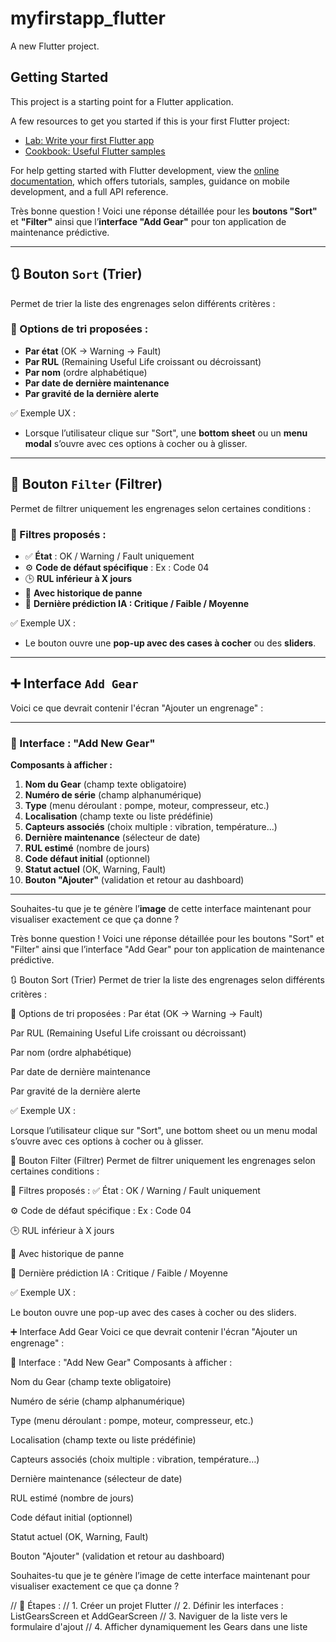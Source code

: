 # myfirstapp_flutter

A new Flutter project.

## Getting Started

This project is a starting point for a Flutter application.

A few resources to get you started if this is your first Flutter project:

- [Lab: Write your first Flutter app](https://docs.flutter.dev/get-started/codelab)
- [Cookbook: Useful Flutter samples](https://docs.flutter.dev/cookbook)

For help getting started with Flutter development, view the
[online documentation](https://docs.flutter.dev/), which offers tutorials,
samples, guidance on mobile development, and a full API reference.


Très bonne question ! Voici une réponse détaillée pour les **boutons "Sort"** et **"Filter"** ainsi que l’**interface "Add Gear"** pour ton application de maintenance prédictive.

---

## 🔃 **Bouton `Sort`** (Trier)

Permet de trier la liste des engrenages selon différents critères :

### 🔽 Options de tri proposées :

* **Par état** (OK → Warning → Fault)
* **Par RUL** (Remaining Useful Life croissant ou décroissant)
* **Par nom** (ordre alphabétique)
* **Par date de dernière maintenance**
* **Par gravité de la dernière alerte**

✅ Exemple UX :

* Lorsque l’utilisateur clique sur "Sort", une **bottom sheet** ou un **menu modal** s’ouvre avec ces options à cocher ou à glisser.

---

## 🧪 **Bouton `Filter`** (Filtrer)

Permet de filtrer uniquement les engrenages selon certaines conditions :

### 🧰 Filtres proposés :

* ✅ **État** : OK / Warning / Fault uniquement
* ⚙️ **Code de défaut spécifique** : Ex : Code 04
* 🕒 **RUL inférieur à X jours**
* 📅 **Avec historique de panne**
* 🧠 **Dernière prédiction IA : Critique / Faible / Moyenne**

✅ Exemple UX :

* Le bouton ouvre une **pop-up avec des cases à cocher** ou des **sliders**.

---

## ➕ Interface `Add Gear`

Voici ce que devrait contenir l'écran "Ajouter un engrenage" :

---

### 📱 Interface : **"Add New Gear"**

**Composants à afficher :**

1. **Nom du Gear** (champ texte obligatoire)
2. **Numéro de série** (champ alphanumérique)
3. **Type** (menu déroulant : pompe, moteur, compresseur, etc.)
4. **Localisation** (champ texte ou liste prédéfinie)
5. **Capteurs associés** (choix multiple : vibration, température…)
6. **Dernière maintenance** (sélecteur de date)
7. **RUL estimé** (nombre de jours)
8. **Code défaut initial** (optionnel)
9. **Statut actuel** (OK, Warning, Fault)
10. **Bouton "Ajouter"** (validation et retour au dashboard)

---

Souhaites-tu que je te génère l’**image** de cette interface maintenant pour visualiser exactement ce que ça donne ?

Très bonne question ! Voici une réponse détaillée pour les boutons "Sort" et "Filter" ainsi que l’interface "Add Gear" pour ton application de maintenance prédictive.

🔃 Bouton Sort (Trier)
Permet de trier la liste des engrenages selon différents critères :

🔽 Options de tri proposées :
Par état (OK → Warning → Fault)

Par RUL (Remaining Useful Life croissant ou décroissant)

Par nom (ordre alphabétique)

Par date de dernière maintenance

Par gravité de la dernière alerte

✅ Exemple UX :

Lorsque l’utilisateur clique sur "Sort", une bottom sheet ou un menu modal s’ouvre avec ces options à cocher ou à glisser.

🧪 Bouton Filter (Filtrer)
Permet de filtrer uniquement les engrenages selon certaines conditions :

🧰 Filtres proposés :
✅ État : OK / Warning / Fault uniquement

⚙️ Code de défaut spécifique : Ex : Code 04

🕒 RUL inférieur à X jours

📅 Avec historique de panne

🧠 Dernière prédiction IA : Critique / Faible / Moyenne

✅ Exemple UX :

Le bouton ouvre une pop-up avec des cases à cocher ou des sliders.

➕ Interface Add Gear
Voici ce que devrait contenir l'écran "Ajouter un engrenage" :

📱 Interface : "Add New Gear"
Composants à afficher :

Nom du Gear (champ texte obligatoire)

Numéro de série (champ alphanumérique)

Type (menu déroulant : pompe, moteur, compresseur, etc.)

Localisation (champ texte ou liste prédéfinie)

Capteurs associés (choix multiple : vibration, température…)

Dernière maintenance (sélecteur de date)

RUL estimé (nombre de jours)

Code défaut initial (optionnel)

Statut actuel (OK, Warning, Fault)

Bouton "Ajouter" (validation et retour au dashboard)

Souhaites-tu que je te génère l’image de cette interface maintenant pour visualiser exactement ce que ça donne ?

// 🎯 Étapes :
// 1. Créer un projet Flutter
// 2. Définir les interfaces : ListGearsScreen et AddGearScreen
// 3. Naviguer de la liste vers le formulaire d'ajout
// 4. Afficher dynamiquement les Gears dans une liste
